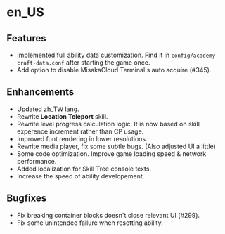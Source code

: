 
en_US
=====

## Features

* Implemented full ability data customization. Find it in `config/academy-craft-data.conf` after starting the game once.
* Add option to disable MisakaCloud Terminal's auto acquire (#345).

## Enhancements

* Updated zh_TW lang.
* Rewrite **Location Teleport** skill.
* Rewrite level progress calculation logic. It is now based on skill experence increment rather than CP usage.
* Improved font rendering in lower resolutions.
* Rewrite media player, fix some subtle bugs. (Also adjusted UI a little)
* Some code optimization. Improve game loading speed & network performance.
* Added localization for Skill Tree console texts.
* Increase the speed of ability developement.

## Bugfixes

* Fix breaking container blocks doesn't close relevant UI (#299).
* Fix some unintended failure when resetting ability.
